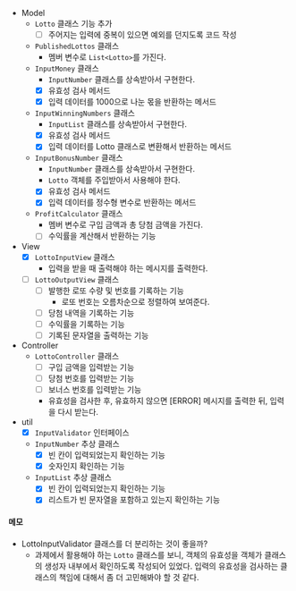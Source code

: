- Model
    - `Lotto` 클래스 기능 추가
        - [ ] 주어지는 입력에 중복이 있으면 예외를 던지도록 코드 작성
    - `PublishedLottos` 클래스
      - 멤버 변수로 `List<Lotto>`를 가진다.
    - `InputMoney` 클래스
      - `InputNumber` 클래스를 상속받아서 구현한다.
      - [x] 유효성 검사 메서드
      - [x] 입력 데이터를 1000으로 나눈 몫을 반환하는 메서드
    - `InputWinningNumbers` 클래스
      - `InputList` 클래스를 상속받아서 구현한다.
      - [x] 유효성 검사 메서드
      - [x] 입력 데이터를 Lotto 클래스로 변환해서 반환하는 메서드
    - `InputBonusNumber` 클래스
      - `InputNumber` 클래스를 상속받아서 구현한다.
      - `Lotto` 객체를 주입받아서 사용해야 한다.
      - [x] 유효성 검사 메서드
      - [x] 입력 데이터를 정수형 변수로 반환하는 메서드 
    - `ProfitCalculator` 클래스
        - 멤버 변수로 구입 금액과 총 당첨 금액을 가진다.
        - [ ] 수익률을 계산해서 반환하는 기능
- View
    - [x] `LottoInputView` 클래스
      - 입력을 받을 때 출력해야 하는 메시지를 출력한다.
    - [ ] `LottoOutputView` 클래스
        - [ ] 발행한 로또 수량 및 번호를 기록하는 기능
            - 로또 번호는 오름차순으로 정렬하여 보여준다.
        - [ ] 당첨 내역을 기록하는 기능
        - [ ] 수익률을 기록하는 기능
        - [ ] 기록된 문자열을 출력하는 기능
- Controller
    - `LottoController` 클래스
      - [ ] 구입 금액을 입력받는 기능
      - [ ] 당첨 번호를 입력받는 기능
      - [ ] 보너스 번호를 입력받는 기능
      - 유효성을 검사한 후, 유효하지 않으면 [ERROR] 메시지를 출력한 뒤, 입력을 다시 받는다.
- util
    - [x] `InputValidator` 인터페이스
    - `InputNumber` 추상 클래스
      - [x] 빈 칸이 입력되었는지 확인하는 기능
      - [x] 숫자인지 확인하는 기능
    - `InputList` 추상 클래스
      - [x] 빈 칸이 입력되었는지 확인하는 기능
      - [x] 리스트가 빈 문자열을 포함하고 있는지 확인하는 기능
#### 메모
- LottoInputValidator 클래스를 더 분리하는 것이 좋을까?
    - 과제에서 활용해야 하는 `Lotto` 클래스를 보니, 객체의 유효성을 객체가 클래스의 생성자 내부에서 확인하도록 작성되어 있었다. 입력의 유효성을 검사하는 클래스의 책임에 대해서 좀 더 고민해봐야 할 것 같다.